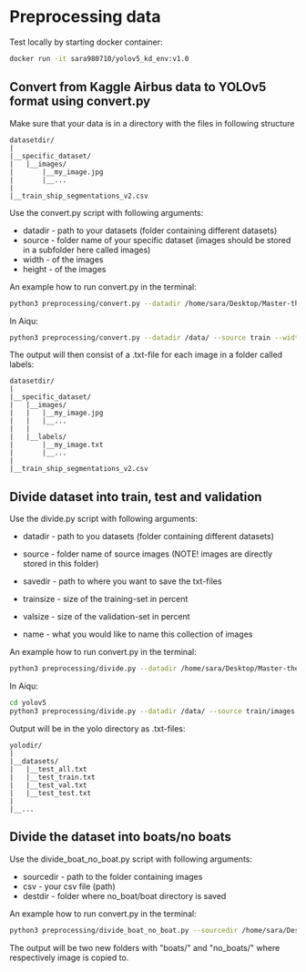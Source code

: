 # Preprocessing data

Test locally by starting docker container:
````bash
docker run -it sara980710/yolov5_kd_env:v1.0
````


## Convert from Kaggle Airbus data to YOLOv5 format using convert.py
Make sure that your data is in a directory with the files in following structure
````
datasetdir/
|
|__specific_dataset/
|   |__images/
|       |__my_image.jpg
|       |__...
|
|__train_ship_segmentations_v2.csv
````

Use the convert.py script with following arguments:
* datadir - path to your datasets (folder containing different datasets)
* source - folder name of your specific dataset (images should be stored in a subfolder here called images)
* width - of the images
* height - of the images

An example how to run convert.py in the terminal:
````bash
python3 preprocessing/convert.py --datadir /home/sara/Desktop/Master-thesis/dataset/ --source train --width 768 --height 768
````
In Aiqu:
````bash
python3 preprocessing/convert.py --datadir /data/ --source train --width 768 --height 768
````
The output will then consist of a .txt-file for each image in a folder called labels:
````
datasetdir/
|
|__specific_dataset/
|   |__images/
|   |   |__my_image.jpg
|   |   |__...
|   |
|   |__labels/
|       |__my_image.txt
|       |__...
|
|__train_ship_segmentations_v2.csv
````

## Divide dataset into train, test and validation
Use the divide.py script with following arguments:
* datadir - path to you datasets (folder containing different datasets)
* source - folder name of source images (NOTE! images are directly stored in this folder)
* savedir - path to where you want to save the txt-files
* trainsize - size of the training-set in percent
* valsize - size of the validation-set in percent

* name - what you would like to name this collection of images

An example how to run convert.py in the terminal:
````bash
python3 preprocessing/divide.py --datadir /home/sara/Desktop/Master-thesis/dataset/ --source train/images --savedir /home/sara/Desktop/Master-thesis/yolov5/datasets/ --trainsize 0.7 --valsize 0.15 --name test
````
In Aiqu:
````bash
cd yolov5
python3 preprocessing/divide.py --datadir /data/ --source train/images --savedir /project/datasets/  --name div
````
Output will be in the yolo directory as .txt-files:
````
yolodir/
|
|__datasets/
|   |__test_all.txt
|   |__test_train.txt
|   |__test_val.txt
|   |__test_test.txt
|
|__...
````

## Divide the dataset into boats/no boats
Use the divide_boat_no_boat.py script with following arguments:
* sourcedir - path to the folder containing images
* csv - your csv file (path)
* destdir - folder where no_boat/boat directory is saved

An example how to run convert.py in the terminal:
````bash
python3 preprocessing/divide_boat_no_boat.py --sourcedir /home/sara/Desktop/Master-thesis/dataset/images/ --csv /home/sara/Desktop/Master-thesis/dataset/train_ship_segmentations_v2.csv --destdir /home/sara/Desktop/Master-thesis/dataset/
````
The output will be two new folders with "boats/" and "no_boats/" where respectively image is copied to. 

